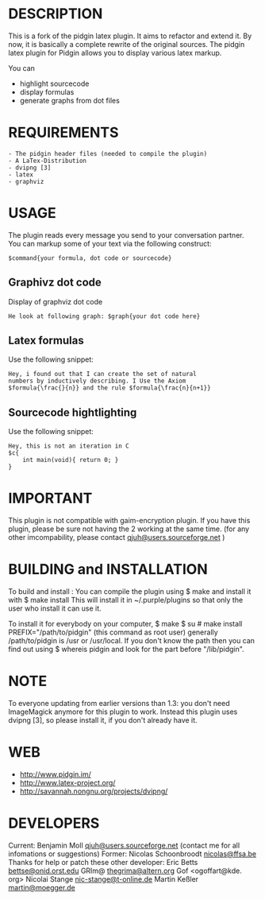 # DESCRIPTION

This is a fork of the pidgin latex plugin. It aims to
refactor and extend it. By now, it is basically a complete
rewrite of the original sources.
The pidgin latex plugin for Pidgin allows you to 
display various latex markup.

You can
* highlight sourcecode
* display formulas
* generate graphs from dot files

# REQUIREMENTS
	- The pidgin header files (needed to compile the plugin)
	- A LaTex-Distribution
	- dvipng [3]
    - latex
    - graphviz

# USAGE
The plugin reads every message you send to your conversation
partner. You can markup some of your text via the following
construct:

    $command{your formula, dot code or sourcecode}

## Graphivz dot code
Display of graphviz dot code

    He look at following graph: $graph{your dot code here}

## Latex formulas
Use the following snippet:

    Hey, i found out that I can create the set of natural
    numbers by inductively describing. I Use the Axiom
    $formula{\frac{}{n}} and the rule $formula{\frac{n}{n+1}}

## Sourcecode hightlighting
Use the following snippet:

    Hey, this is not an iteration in C
    $c{
        int main(void){ return 0; }
    }

# IMPORTANT
This plugin is not compatible with gaim-encryption plugin. 
If you have this plugin, please be sure not having the 2 
working at the same time. (for any other imcompability, 
please contact qjuh@users.sourceforge.net )

# BUILDING and INSTALLATION
To build and install :
	You can compile the plugin using
	$ make
	and install it with
	$ make install
	This will install it in ~/.purple/plugins so that only the user who install it can use it.

To install it for everybody on your computer,
	$ make
	$ su
	# make install PREFIX="/path/to/pidgin" (this command as root user)
	generally /path/to/pidgin is /usr or /usr/local. If you don't know the path then you can find out using
	$ whereis pidgin
	and look for the part before "/lib/pidgin".


# NOTE
To everyone updating from earlier versions than 1.3: you don't need ImageMagick anymore for this plugin to work.
Instead this plugin uses dvipng [3], so please install it, if you don't already have it.

# WEB

* http://www.pidgin.im/
* http://www.latex-project.org/
* http://savannah.nongnu.org/projects/dvipng/

# DEVELOPERS
Current: Benjamin Moll <qjuh@users.sourceforge.net> (contact me for all infomations or suggestions)
Former: Nicolas Schoonbroodt <nicolas@ffsa.be>
Thanks for help or patch these other developer:
	Eric Betts <bettse@onid.orst.edu>
	GRIm@ <thegrima@altern.org>
	Gof <ogoffart@kde. org>
	Nicolai Stange <nic-stange@t-online.de>
	Martin Keßler <martin@moegger.de>
